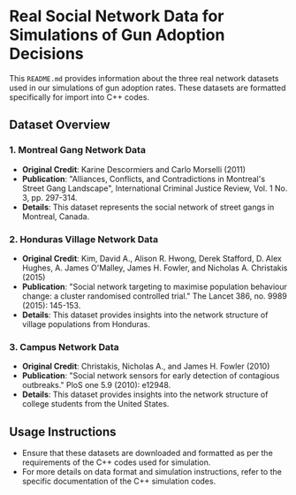 # Real Social Network Data for Simulations of Gun Adoption Decisions

This `README.md` provides information about the three real network datasets used in our simulations of gun adoption rates. These datasets are formatted specifically for import into C++ codes.

## Dataset Overview

### 1. Montreal Gang Network Data

- **Original Credit**: Karine Descormiers and Carlo Morselli (2011)
- **Publication**: "Alliances, Conflicts, and Contradictions in Montreal's Street Gang Landscape", International Criminal Justice Review, Vol. 1 No. 3, pp. 297-314.
- **Details**: This dataset represents the social network of street gangs in Montreal, Canada.

### 2. Honduras Village Network Data

- **Original Credit**: Kim, David A., Alison R. Hwong, Derek Stafford, D. Alex Hughes, A. James O'Malley, James H. Fowler, and Nicholas A. Christakis (2015)
- **Publication**:  "Social network targeting to maximise population behaviour change: a cluster randomised controlled trial." The Lancet 386, no. 9989 (2015): 145-153.
- **Details**: This dataset provides insights into the network structure of village populations from Honduras.

### 3. Campus Network Data

- **Original Credit**: Christakis, Nicholas A., and James H. Fowler (2010)
- **Publication**: "Social network sensors for early detection of contagious outbreaks." PloS one 5.9 (2010): e12948.
- **Details**: This dataset provides insights into the network structure of college students from the United States.

## Usage Instructions

- Ensure that these datasets are downloaded and formatted as per the requirements of the C++ codes used for simulation.
- For more details on data format and simulation instructions, refer to the specific documentation of the C++ simulation codes.

